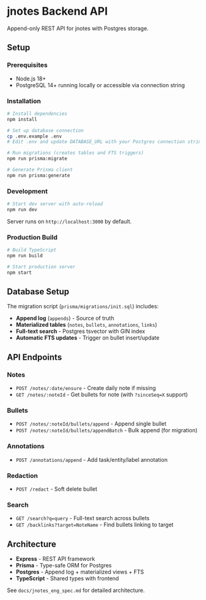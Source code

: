 # jnotes Backend API

Append-only REST API for jnotes with Postgres storage.

## Setup

### Prerequisites

- Node.js 18+
- PostgreSQL 14+ running locally or accessible via connection string

### Installation

```bash
# Install dependencies
npm install

# Set up database connection
cp .env.example .env
# Edit .env and update DATABASE_URL with your Postgres connection string

# Run migrations (creates tables and FTS triggers)
npm run prisma:migrate

# Generate Prisma client
npm run prisma:generate
```

### Development

```bash
# Start dev server with auto-reload
npm run dev
```

Server runs on `http://localhost:3000` by default.

### Production Build

```bash
# Build TypeScript
npm run build

# Start production server
npm start
```

## Database Setup

The migration script (`prisma/migrations/init.sql`) includes:

- **Append log** (`appends`) - Source of truth
- **Materialized tables** (`notes`, `bullets`, `annotations`, `links`)
- **Full-text search** - Postgres tsvector with GIN index
- **Automatic FTS updates** - Trigger on bullet insert/update

## API Endpoints

### Notes

- `POST /notes/:date/ensure` - Create daily note if missing
- `GET /notes/:noteId` - Get bullets for note (with `?sinceSeq=X` support)

### Bullets

- `POST /notes/:noteId/bullets/append` - Append single bullet
- `POST /notes/:noteId/bullets/appendBatch` - Bulk append (for migration)

### Annotations

- `POST /annotations/append` - Add task/entity/label annotation

### Redaction

- `POST /redact` - Soft delete bullet

### Search

- `GET /search?q=query` - Full-text search across bullets
- `GET /backlinks?target=NoteName` - Find bullets linking to target

## Architecture

- **Express** - REST API framework
- **Prisma** - Type-safe ORM for Postgres
- **Postgres** - Append log + materialized views + FTS
- **TypeScript** - Shared types with frontend

See `docs/jnotes_eng_spec.md` for detailed architecture.
